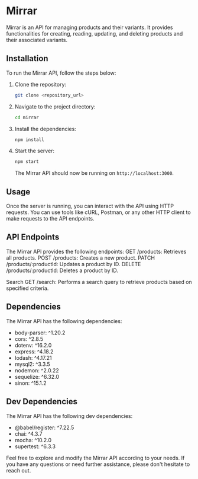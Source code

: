 # Mirrar

Mirrar is an API for managing products and their variants. It provides functionalities for creating, reading, updating, and deleting products and their associated variants.

## Installation

To run the Mirrar API, follow the steps below:

1. Clone the repository:

   ```bash
   git clone <repository_url>
   ```

2. Navigate to the project directory:

   ```bash
   cd mirrar
   ```

3. Install the dependencies:

   ```bash
   npm install
   ```

4. Start the server:

   ```bash
   npm start
   ```

   The Mirrar API should now be running on `http://localhost:3000`.

## Usage

Once the server is running, you can interact with the API using HTTP requests. You can use tools like cURL, Postman, or any other HTTP client to make requests to the API endpoints.

## API Endpoints

The Mirrar API provides the following endpoints:
GET /products: Retrieves all products.
POST /products: Creates a new product.
PATCH /products/:productId: Updates a product by ID.
DELETE /products/:productId: Deletes a product by ID.

Search
GET /search: Performs a search query to retrieve products based on specified criteria.

## Dependencies

The Mirrar API has the following dependencies:

- body-parser: ^1.20.2
- cors: ^2.8.5
- dotenv: ^16.2.0
- express: ^4.18.2
- lodash: ^4.17.21
- mysql2: ^3.3.5
- nodemon: ^2.0.22
- sequelize: ^6.32.0
- sinon: ^15.1.2

## Dev Dependencies

The Mirrar API has the following dev dependencies:

- @babel/register: ^7.22.5
- chai: ^4.3.7
- mocha: ^10.2.0
- supertest: ^6.3.3


Feel free to explore and modify the Mirrar API according to your needs. If you have any questions or need further assistance, please don't hesitate to reach out.

